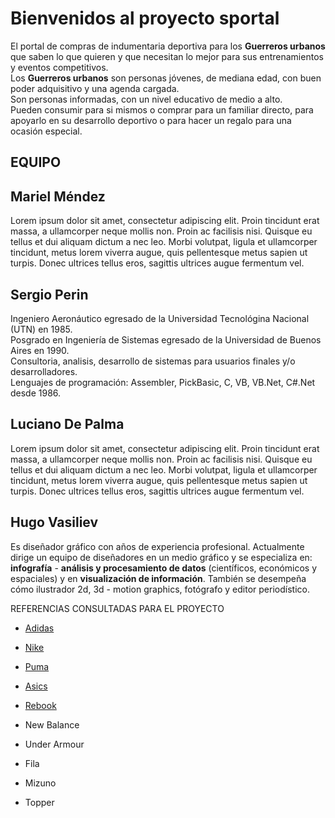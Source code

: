 # Bienvenidos al proyecto sportal

El portal de compras de indumentaria deportiva para los **Guerreros urbanos** que saben lo que quieren y que necesitan lo mejor para sus entrenamientos y eventos competitivos.</br>
Los **Guerreros urbanos** son personas jóvenes, de mediana edad, con buen poder adquisitivo y una agenda cargada.</br>
Son personas informadas, con un nivel educativo de medio a alto.</br>
Pueden consumir para si mismos o comprar para un familiar directo, para apoyarlo en su desarrollo deportivo o para hacer un regalo para una ocasión especial.


**EQUIPO**
--------------------------

## Mariel Méndez
Lorem ipsum dolor sit amet, consectetur adipiscing elit. Proin tincidunt erat massa, a ullamcorper neque mollis non. Proin ac facilisis nisi. Quisque eu tellus et dui aliquam dictum a nec leo. Morbi volutpat, ligula et ullamcorper tincidunt, metus lorem viverra augue, quis pellentesque metus sapien ut turpis. Donec ultrices tellus eros, sagittis ultrices augue fermentum vel. 

## Sergio Perin
Ingeniero Aeronáutico egresado de la Universidad Tecnológina Nacional (UTN) en 1985.</br>
Posgrado en Ingeniería de Sistemas egresado de la Universidad de Buenos Aires en 1990.</br>
Consultoria, analisis, desarrollo de sistemas para usuarios finales y/o desarrolladores.</br>
Lenguajes de programación: Assembler, PickBasic, C, VB, VB.Net, C#.Net desde 1986.

## Luciano De Palma
Lorem ipsum dolor sit amet, consectetur adipiscing elit. Proin tincidunt erat massa, a ullamcorper neque mollis non. Proin ac facilisis nisi. Quisque eu tellus et dui aliquam dictum a nec leo. Morbi volutpat, ligula et ullamcorper tincidunt, metus lorem viverra augue, quis pellentesque metus sapien ut turpis. Donec ultrices tellus eros, sagittis ultrices augue fermentum vel. 

## Hugo Vasiliev
Es diseñador gráfico con años de experiencia profesional. Actualmente dirige un equipo de diseñadores en un medio gráfico y se especializa en: **infografía** -  **análisis y procesamiento de datos** (científicos, económicos y espaciales) y en **visualización de información**.  También se desempeña cómo ilustrador 2d, 3d - motion graphics, fotógrafo y editor periodístico.


REFERENCIAS CONSULTADAS PARA EL PROYECTO
- [Adidas](https://www.adidas.com.ar/) 
- [Nike](https://www.nike.com/ar/) 
- [Puma](https://us.puma.com/) 
- [Asics](https://www.asics.com/es/es-es/) 
- [Rebook](https://www.reebok.com/us) 

- New Balance</br>
- Under Armour</br>
- Fila</br>
- Mizuno</br>
- Topper

